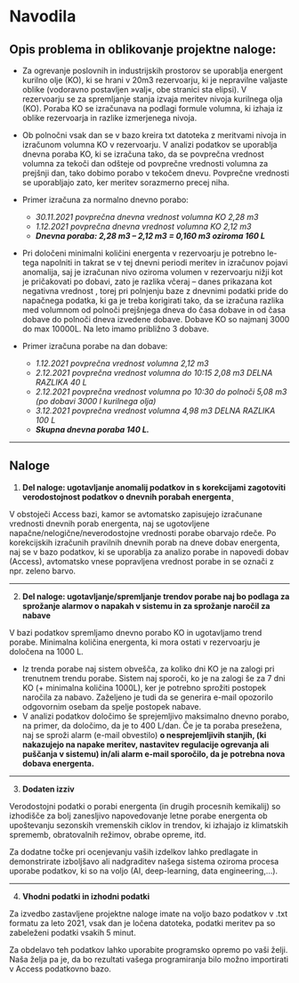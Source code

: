 # Navodila

## Opis problema in oblikovanje projektne naloge:
- Za ogrevanje poslovnih in industrijskih prostorov se uporablja energent kurilno olje (KO), ki se hrani v 20m3 rezervoarju, ki je nepravilne valjaste oblike (vodoravno postavljen »valj«, obe stranici sta elipsi). V rezervoarju se za spremljanje stanja izvaja meritev nivoja kurilnega olja (KO). Poraba KO se izračunava na podlagi formule volumna, ki izhaja iz oblike rezervoarja in razlike izmerjenega nivoja.


- Ob polnočni vsak dan se v bazo kreira txt datoteka z meritvami nivoja in izračunom volumna KO v rezervoarju. V analizi podatkov se uporablja dnevna poraba KO, ki se izračuna tako, da se povprečna vrednost volumna za tekoči dan odšteje od povprečne vrednosti volumna za prejšnji dan, tako dobimo porabo v tekočem dnevu. Povprečne vrednosti se uporabljajo zato, ker meritev sorazmerno precej niha.


- Primer izračuna za normalno dnevno porabo:
    - *30.11.2021 povprečna dnevna vrednost volumna KO 2,28 m3*
    - *1.12.2021 povprečna dnevna vrednost volumna KO 2,12 m3*
    - ***Dnevna poraba: 2,28 m3 – 2,12 m3 = 0,160 m3 oziroma 160 L***


- Pri določeni minimalni količini energenta v rezervoarju je potrebno le-tega napolniti in takrat se v tej dnevni periodi meritev in izračunov pojavi anomalija, saj je izračunan nivo oziroma volumen v rezervoarju nižji kot je pričakovati po dobavi, zato je razlika včeraj – danes prikazana kot negativna vrednost , torej pri polnjenju baze z dnevnimi podatki pride do napačnega podatka, ki ga je treba korigirati tako, da se izračuna razlika med volumnom od polnoči prejšnjega dneva do časa dobave in od časa dobave do polnoči dneva izvedene dobave. Dobave KO so najmanj 3000 do max 10000L. Na leto imamo približno 3 dobave.


- Primer izračuna porabe na dan dobave:
    - *1.12.2021 povprečna vrednost volumna 2,12 m3*
    - *2.12.2021 povprečna vrednost volumna do 10:15 2,08 m3 DELNA RAZLIKA 40 L*
    - *2.12.2021 povprečna vrednost volumna po 10:30 do polnoči 5,08 m3 (po dobavi 3000 l kurilnega olja)*
    - *3.12.2021 povprečna vrednost volumna 4,98 m3 DELNA RAZLIKA 100 L*
    - ***Skupna dnevna poraba 140 L.***

---

## Naloge

1. **Del naloge: ugotavljanje anomalij podatkov in s korekcijami zagotoviti verodostojnost podatkov o dnevnih porabah energenta¸**

V obstoječi Access bazi, kamor se avtomatsko zapisujejo izračunane vrednosti dnevnih porab energenta, naj se ugotovljene napačne/nelogične/neverodostojne vrednosti porabe obarvajo rdeče. Po korekcijskih izračunih pravilnih dnevnih porab na dneve dobav energenta, naj se v bazo podatkov, ki se uporablja za analizo porabe in napovedi dobav (Access), avtomatsko vnese popravljena vrednost porabe in se označi z npr. zeleno barvo.

---

2. **Del naloge: ugotavljanje/spremljanje trendov porabe naj bo podlaga za sprožanje alarmov o napakah v sistemu in za sprožanje naročil za nabave**

V bazi podatkov spremljamo dnevno porabo KO in ugotavljamo trend porabe. Minimalna količina energenta, ki mora ostati v rezervoarju je določena na 1000 L.
- Iz trenda porabe naj sistem obvešča, za koliko dni KO je na zalogi pri trenutnem trendu porabe. Sistem naj sporoči, ko je na zalogi še za 7 dni KO (+ minimalna količina 1000L), ker je potrebno sprožiti postopek naročila za nabavo. Zaželjeno je tudi da se generira e-mail opozorilo odgovornim osebam da spelje postopek nabave. 
- V analizi podatkov določimo še sprejemljivo maksimalno dnevno porabo, na primer, da določimo, da je to 400 L/dan. Če je ta poraba presežena, naj se sproži alarm (e-mail obvestilo) **o nesprejemljivih stanjih, (ki nakazujejo na napake meritev, nastavitev regulacije ogrevanja ali puščanja v sistemu) in/ali alarm e-mail sporočilo, da je potrebna nova dobava energenta.**

---

3. **Dodaten izziv**

Verodostojni podatki o porabi energenta (in drugih procesnih kemikalij) so izhodišče za bolj zanesljivo napovedovanje letne porabe energenta ob upoštevanju sezonskih vremenskih ciklov in trendov, ki izhajajo iz klimatskih sprememb, obratovalnih režimov, obrabe opreme, itd.

Za dodatne točke pri ocenjevanju vaših izdelkov lahko predlagate in demonstrirate izboljšavo ali nadgraditev našega sistema oziroma procesa uporabe podatkov, ki so na voljo (AI, deep-learning, data engineering,…).

---

4. **Vhodni podatki in izhodni podatki**

Za izvedbo zastavljene projektne naloge imate na voljo bazo podatkov v .txt formatu za leto 2021, vsak dan je ločena datoteka, podatki meritev pa so zabeleženi podatki vsakih 5 minut.

Za obdelavo teh podatkov lahko uporabite programsko opremo po vaši želji. Naša želja pa je, da bo rezultati vašega programiranja bilo možno importirati v Access podatkovno bazo.